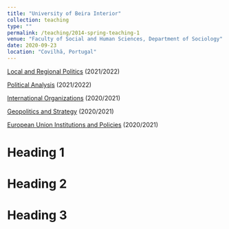 ```yaml
---
title: "University of Beira Interior"
collection: teaching
type: ""
permalink: /teaching/2014-spring-teaching-1
venue: "Faculty of Social and Human Sciences, Department of Sociology"
date: 2020-09-23
location: "Covilhã, Portugal"
---
```


[Local and Regional Politics](https://www.dropbox.com/s/uz7d5ii73ro6klh/Syllabus_PRA.pdf?dl=0) (2021/2022)

[Political Analysis](https://www.dropbox.com/s/469qqqelom5qxsh/Syllabus.pdf?dl=0) (2021/2022)

[International Organizations](https://www.dropbox.com/s/ik3lvmeuk5ncncm/Syllabus.pdf?dl=0) (2020/2021)

[Geopolitics and Strategy](https://www.dropbox.com/s/iq8erfamo2fito3/FUC\%20Geopol\%C3\%ADtica\%20e\%20Estrat\%C3\%A9gia\%202020\%3A2021.pdf?dl=0) (2020/2021)

[European Union Institutions and Policies](https://www.dropbox.com/s/ozncj6a9ifbtsks/FUC%20IPUE%202020-2021.pdf?dl=0) (2020/2021)

Heading 1
======

Heading 2
======

Heading 3
======
